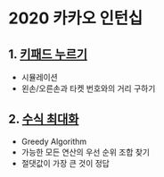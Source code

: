 # 2020 카카오 인턴십

## 1. [키패드 누르기](./키패드%20누르기.py)
- 시뮬레이션
- 왼손/오른손과 타켓 번호와의 거리 구하기

## 2. [수식 최대화](./수식%20최대화.py)
- Greedy Algorithm
- 가능한 모든 연산의 우선 순위 조합 찾기
- 절댓값이 가장 큰 것이 정답

